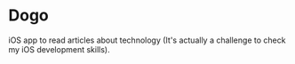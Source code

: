 # Dogo
iOS app to read articles about technology (It's actually a challenge to check my iOS development skills).
